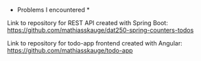 * Problems I encountered *


Link to repository for REST API created with Spring Boot:
https://github.com/mathiasskauge/dat250-spring-counters-todos

Link to repository for todo-app frontend created with Angular:
https://github.com/mathiasskauge/todo-app

